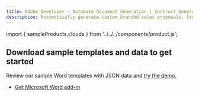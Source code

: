 ```yaml
---
title: Adobe Developer — Automate Document Generation | Contract Generation | Adobe
description: Automatically generate custom branded sales proposals, legal contracts, and invoices from Word templates and your dynamic data. Learn more today.
---
```



import { sampleProducts,clouds } from '../../../components/product.js';

<TitleBlock slots="heading, text" theme="light" className="titleBlock-align-left pt-grid-title-padding-bottom" id="sample-blade"/>

## Download sample templates and data to get started

Review our sample Word templates with JSON data and [try the demo.](https://adobe.com/go/dcdocgen_api_demo)

<TextBlock slots="buttons" theme="light" isCentered className='padding-zero '/>

- [Get Microsoft Word add-in](/document-services/docs/overview/document-generation-api/wordaddin/)

<ProductCardGrid clouds={clouds} products={sampleProducts} showName={true} showDescription={false} interaction={false} buttonName="Download" showBorder={false} imgHeight="1300" imgWidth="1500" isCentered={true} theme="light" className="padding-bottom-zero productCardGrid" containerWidth="950px"/>